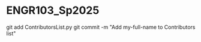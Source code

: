 # ENGR103_Sp2025

git add ContributorsList.py
git commit -m "Add my-full-name to Contributors list"
